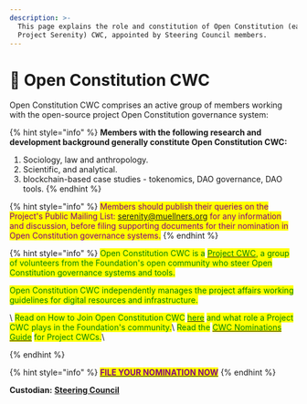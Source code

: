 ```yaml
---
description: >-
  This page explains the role and constitution of Open Constitution (earlier
  Project Serenity) CWC, appointed by Steering Council members.
---
```


# 🐺 Open Constitution CWC

Open Constitution CWC comprises an active group of members working with the open-source project Open Constitution governance system:

{% hint style="info" %}
**Members with the following research and development background generally constitute Open Constitution CWC:**&#x20;

1. Sociology, law and anthropology.&#x20;
2. Scientific, and analytical.
3. blockchain-based case studies - tokenomics, DAO governance, DAO tools.
{% endhint %}

{% hint style="info" %}
<mark style="color:purple;">Members should publish their queries on the Project's Public Mailing List: serenity@muellners.org for any information and discussion, before filing supporting documents for their nomination in Open Constitution governance systems.</mark>
{% endhint %}

{% hint style="info" %}
<mark style="color:green;">Open Constitution CWC is a</mark> [<mark style="color:green;">Project CWC</mark>](../core-working-committee/project-cwcs.md)<mark style="color:green;">, a group of volunteers from the Foundation's open community who steer Open Constitution governance systems and tools.</mark>&#x20;

<mark style="color:green;">Open Constitution CWC independently manages the project affairs working guidelines for digital resources and infrastructure.</mark>

\ <mark style="color:green;">Read on How to Join Open Constitution CWC</mark> [<mark style="color:green;">here</mark>](../core-working-committee/project-cwcs.md) <mark style="color:green;">and what role a Project CWC plays in the Foundation's community.</mark>\ <mark style="color:green;">Read the</mark> [<mark style="color:green;">CWC Nominations Guide</mark>](broken-reference) <mark style="color:green;">for Project CWCs.</mark>\

{% endhint %}

{% hint style="info" %}
[<mark style="color:purple;">**FILE YOUR NOMINATION NOW**</mark>](https://share.hsforms.com/1o5rrkcr3SIuK3qtBiL\_NQQ3xaqh)
{% endhint %}

**Custodian:** [**Steering Council**](./)



